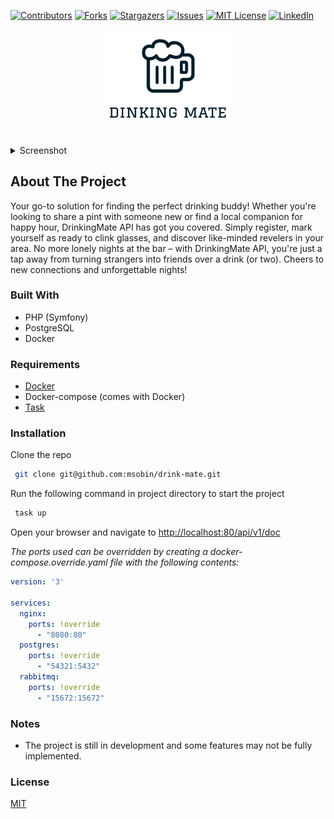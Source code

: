 [![Contributors](https://img.shields.io/github/contributors/msobin/drink-mate.svg?style=for-the-badge)](https://github.com/msobin/drink-mate/graphs/contributors)
[![Forks](https://img.shields.io/github/forks/msobin/drink-mate.svg?style=for-the-badge)](https://github.com/msobin/drink-mate/network/members)
[![Stargazers](https://img.shields.io/github/stars/msobin/drink-mate.svg?style=for-the-badge)](https://github.com/msobin/drink-mate/stargazers)
[![Issues](https://img.shields.io/github/issues/msobin/drink-mate.svg?style=for-the-badge)](https://img.shields.io/github/issues/msobin/drink-mate.svg?style=for-the-badge)
[![MIT License](https://img.shields.io/github/license/msobin/drink-mate.svg?style=for-the-badge)]( https://github.com/msobin/drink-mate/blob/master/LICENSE.txt)
[![LinkedIn](https://img.shields.io/badge/linkedin-%230077B5.svg?style=for-the-badge&logo=linkedin&logoColor=white)](https://linkedin.com/in/maximsobin)

<div align="center">
    <a href="https://github.com/msobin/drink-mate">
        <img src="images/logo.png" alt="Logo" width="200">
    </a>
</div>
<br><br>
<details>
    <summary>Screenshot</summary>
    <img src="images/screenshot-1.png" alt="Logo" width="500">
</details>

## About The Project
Your go-to solution for finding the perfect drinking buddy!
Whether you're looking to share a pint with someone new or find a local companion for happy hour, DrinkingMate API has got you covered.
Simply register, mark yourself as ready to clink glasses, and discover like-minded revelers in your area.
No more lonely nights at the bar – with DrinkingMate API, you're just a tap away from turning strangers into friends over a drink (or two).
Cheers to new connections and unforgettable nights!

### Built With
* PHP (Symfony)
* PostgreSQL
* Docker

[//]: # (* [![PHP]&#40;https://img.shields.io/badge/php-%23777BB4.svg?style=for-the-badge&logo=php&logoColor=white&#41;]&#40;http://php.net/&#41;)
[//]: # (* [![Symfony]&#40;https://img.shields.io/badge/symfony-%23000000.svg?style=for-the-badge&logo=symfony&logoColor=white&#41;]&#40;https://symfony.com/&#41;)
[//]: # (* [![Postgres]&#40;https://img.shields.io/badge/postgres-%23316192.svg?style=for-the-badge&logo=postgresql&logoColor=white&#41;]&#40;https://www.postgresql.org/&#41;)
[//]: # (* [![Docker]&#40;https://img.shields.io/badge/docker-%230db7ed.svg?style=for-the-badge&logo=docker&logoColor=white&#41;]&#40;https://www.docker.com/&#41;)

### Requirements
* [Docker](https://www.docker.com/)
* Docker-compose (comes with Docker)
* [Task](https://taskfile.dev/)

### Installation

Clone the repo
   ```sh
    git clone git@github.com:msobin/drink-mate.git
   ```
Run the following command in project directory to start the project
   ```sh
    task up
   ```
Open your browser and navigate to [http://localhost:80/api/v1/doc](http://localhost:80/api/v1/doc)

*The ports used can be overridden by creating a docker-compose.override.yaml file with the following contents:*
```yaml
version: '3'

services:
  nginx:
    ports: !override
      - "8080:80"
  postgres:
    ports: !override
      - "54321:5432"
  rabbitmq:
    ports: !override
      - "15672:15672"
```

### Notes

* The project is still in development and some features may not be fully implemented.

### License

[MIT](https://opensource.org/licenses/MIT)
